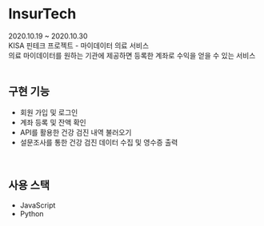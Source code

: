 # InsurTech
2020.10.19 ~ 2020.10.30<br>
KISA 핀테크 프로젝트 - 마이데이터 의료 서비스<br>
의료 마이데이터를 원하는 기관에 제공하면 등록한 계좌로 수익을 얻을 수 있는 서비스
<br><br>

## 구현 기능
- 회원 가입 및 로그인
- 계좌 등록 및 잔액 확인
- API를 활용한 건강 검진 내역 불러오기
- 설문조사를 통한 건강 검진 데이터 수집 및 영수증 출력
<br>

## 사용 스택
- JavaScript
- Python
